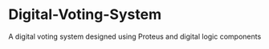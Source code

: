 # Digital-Voting-System
A digital voting system designed using Proteus and digital logic components
